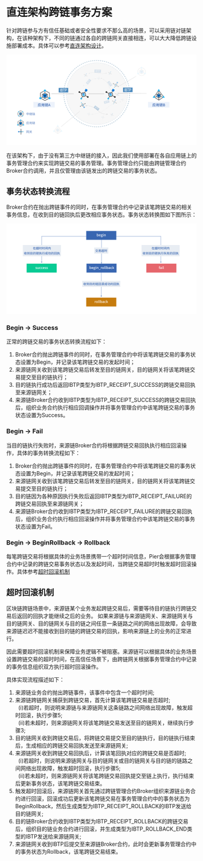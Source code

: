 # 直连架构跨链事务方案

针对跨链参与方有信任基础或者安全性要求不那么高的场景，可以采用链对链架构，在该种架构下，不同的链通过各自的跨链网关直接相连，可以大大降低跨链设施部署成本。具体可以参考<a href="../../design/pier_design/#directMode">直连架构设计</a>。

![!](../../assets/direct-arch.png)

在该架构下，由于没有第三方中继链的接入，因此我们使用部署在各自应用链上的事务管理合约来实现跨链交易的事务管理。事务管理合约只能由跨链管理合约Broker合约调用，并且仅管理由该链发出的跨链交易的事务状态。

## 事务状态转换流程

Broker合约在抛出跨链事件的同时，在事务管理合约中记录该笔跨链交易的相关事务信息，在收到目的链回执后更改相应事务状态。事务状态转换图如下图所示：

![!](../../assets/direct_transaction2.png)

### Begin -> Success

正常的跨链交易的事务状态转换流程如下：

1. Broker合约抛出跨链事件的同时，在事务管理合约中将该笔跨链交易的事务状态设置为Begin，并记录该笔跨链交易的发起时间；
2. 来源链网关收到该笔跨链交易后转发至目的链网关，目的链网关将该笔跨链交易提交至目的链执行；
3. 目的链执行成功后返回IBTP类型为IBTP_RECEIPT_SUCCESS的跨链交易回执至来源链网关；
4. 来源链Broker合约收到IBTP类型为IBTP_RECEIPT_SUCCESS的跨链交易回执后，组织业务合约执行相应回调操作并将事务管理合约中该笔跨链交易的事务状态设置为Success。

### Begin -> Fail

当目的链执行失败时，来源链Broker合约将根据跨链交易回执执行相应回滚操作，具体的事务转换流程如下：

1. Broker合约抛出跨链事件的同时，在事务管理合约中将该笔跨链交易的事务状态设置为Begin，并记录该笔跨链交易的发起时间；
2. 来源链网关收到该笔跨链交易后转发至目的链网关，目的链网关将该笔跨链交易提交至目的链执行；
3. 目的链因为各种原因执行失败后返回IBTP类型为IBTP_RECEIPT_FAILURE的跨链交易回执至来源链网关；
4. 来源链Broker合约收到IBTP类型为IBTP_RECEIPT_FAILURE的跨链交易回执后，组织业务合约执行相应回滚操作并将事务管理合约中该笔跨链交易的事务状态设置为Fail。

### Begin -> BeginRollback -> Rollback

每笔跨链交易将根据具体的业务场景携带一个超时时间信息，Pier会根据事务管理合约中记录的跨链交易事务状态以及发起时间，当跨链交易超时时触发超时回滚操作。具体参考<a href="../../design/direct_transaction/#timeoutAnchor">超时回滚机制</a>

## <a name="timeoutAnchor">超时回滚机制</a>

区块链跨链场景中，来源链某个业务发起跨链交易后，需要等待目的链执行跨链交易后返回的回执才能继续之后的业务。
如果来源链与来源链网关、来源链网关与目的链网关、目的链网关与目的链之间任意一条链路之间的网络出现故障，会导致来源链迟迟不能接收到目的链的跨链交易的回执，影响来源链上的业务的正常进行。

因此需要超时回滚机制来保障业务逻辑不被阻塞。来源链可以根据具体的业务场景设置跨链交易的超时时间，在高信任场景下，由跨链网关根据事务管理合约中记录的事务信息组织双方执行超时回滚操作。

具体实现流程描述如下：

1. 来源链业务合约抛出跨链事件，该事件中包含一个超时时间;
2. 来源链跨链网关捕获到跨链交易，首先计算该笔跨链交易是否超时;  
&nbsp; (i)若超时，则说明来源链与来源链网关这条链路之间网络出现故障，触发超时回滚，执行步骤5;  
&nbsp; (ii)若未超时，则来源链网关将该笔跨链交易发送至目的链网关，继续执行步骤3;
3. 目的链网关收到跨链交易后，将跨链交易提交至目的链执行，目的链执行结束后，生成相应的跨链交易回执发送至来源链网关;
4. 来源链网关收到跨链交易回执后，计算该笔回执对应的跨链交易是否超时;  
&nbsp; (i)若超时，则说明来源链网关与目的链网关或目的链网关与目的链的链路之间网络出现故障，触发超时回滚，执行步骤5;  
&nbsp; (ii)若未超时，则来源链网关将该笔跨链交易回执提交至链上执行，执行结束后更新事务状态，该笔跨链交易结束。  
5. 触发超时回滚后，来源链网关首先通过跨链管理合约Broker组织来源链业务合约进行回滚，回滚成功后更新该笔跨链交易在事务管理合约中的事务状态为BeginRollback，然后生成类型为IBTP_RECEIPT_ROLLBACK的IBTP发送给目的链网关;
6. 目的链Broker合约收到IBTP类型为IBTP_RECEIPT_ROLLBACK的跨链交易后，组织目的链业务合约进行回滚，并生成类型为IBTP_ROLLBACK_END类型的IBTP发送给来源链网关;
7. 来源链网关收到IBTP后提交至来源链Broker合约，此时会更新事务管理合约中的事务状态为Rollback，该笔跨链交易结束。